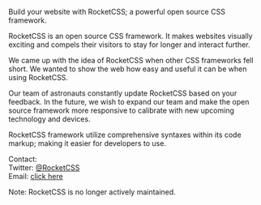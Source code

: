 Build your website with RocketCSS; a powerful open source CSS framework.

RocketCSS is an open source CSS framework. It makes websites visually exciting and compels their visitors to stay for longer and interact further.

We came up with the idea of RocketCSS when other CSS frameworks fell short. We wanted to show the web how easy and useful it can be when using RocketCSS.


Our team of astronauts constantly update RocketCSS based on your feedback. In the future, we wish to expand our team and make the open source framework more responsive to calibrate with new upcoming technology and devices.

RocketCSS framework utilize comprehensive syntaxes within its code markup; making it easier for developers to use.

Contact:<br/>
Twitter: <a href="//twitter.com/RocketCSS" target="_blank" title="Twitter">@RocketCSS</a><br />
Email: <a href="mailto:support@wpza.net">click here</a>

Note: RocketCSS is no longer actively maintained.
